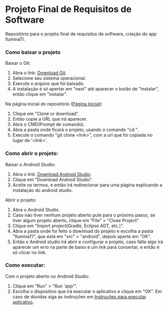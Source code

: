 # Projeto Final de Requisitos de Software
Repositório para o projeto final de requisitos de software, criação do app  IluminaTI.

### Como baixar o projeto

Baixar o Git:
1. Abra o link: [Download Git](https://git-scm.com/downloads).
2. Selecione seu sistema operacional.
3. Execute o arquivo que foi baixado.
4. A instalação é só apertar em "next" até aparecer o botão de "instalar", então clique em "instalar".

Na página inicial do repositório ([Página Inicial](https://github.com/ygorcf/projFinalRequisitos)):
1. Clique em \"Clone or download\".
2. Então copie a URL que irá aparecer.
3. Abra o CMD(Prompt de comando).
4. Abra a pasta onde ficará o projeto, usando o comando "cd <nome da pasta>".
5. Execute o comando "git clone \<link\>", com a url que foi copiada no lugar de '\<link\>'.

### Como abrir o projeto:

Baixar o Android Studio:
1. Abra o link: [Download Android Studio](https://developer.android.com/studio/index.html?hl=pt-br).
2. Clique em "Download Android Studio".
3. Aceite os termos, e então irá redirecionar para uma página explicando a instalação do android studio.

Abrir o projeto:
1. Abra o Android Studio.
2. Caso não tiver nenhum projeto aberto pule para o próximo passo, se tiver algum projeto aberto, clique em "File" > "Close Project".
3. Clique em "Import project(Gradle, Eclipse ADT, etc.)".
4. Abra a pasta onde foi feito o download do projeto e escolha a pasta "IluminaTI", que está em "src" > "android", depois aperte em "OK".
5. Então o Android studio irá abrir e configurar o projeto, caso falte algo irá aparecer um erro na parte de baixo e um link para consertar, e então é só clicar no link.

### Como executar:

Com o projeto aberto no Android Studio:
1. Clique em "Run" > "Run 'app'".
2. Escolha o dispositivo que irá executar o aplicativo e clique em "OK". Em caso de dúvidas siga as instruções em [Instruções para executar aplicativo](https://developer.android.com/studio/run/device.html).
